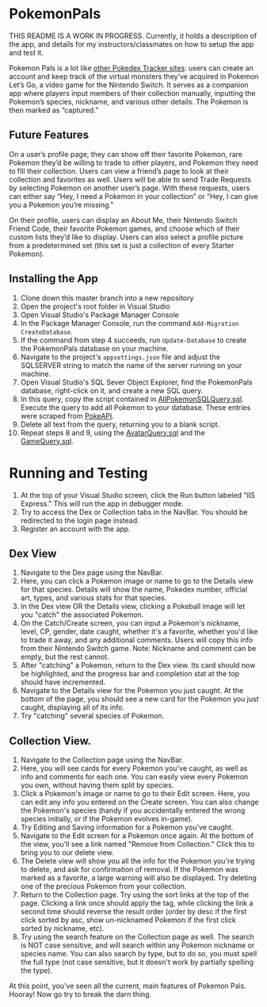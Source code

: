 # PokemonPals

THIS README IS A WORK IN PROGRESS. Currently, it holds a description of the app, and details for my instructors/classmates on how to setup the app and test it.

Pokemon Pals is a lot like [other Pokedex Tracker sites](https://pokedextracker.com/): users can create an account and keep track of the virtual monsters they’ve acquired in Pokemon Let’s Go, a video game for the Nintendo Switch. It serves as a companion app where players input members of their collection manually, inputting the Pokemon’s species, nickname, and various other details. The Pokemon is then marked as “captured.” 

## Future Features

On a user’s profile page, they can show off their favorite Pokemon, rare Pokemon they’d be willing to trade to other players, and Pokemon they need to fill their collection. Users can view a friend’s page to look at their collection and favorites as well. Users will be able to send Trade Requests by selecting Pokemon on another user’s page. With these requests, users can either say “Hey, I need a Pokemon in your collection” or “Hey, I can give you a Pokemon you’re missing.”

On their profile, users can display an About Me, their Nintendo Switch Friend Code, their favorite Pokemon games, and choose which of their custom lists they’d like to display. Users can also select a profile picture from a predetermined set (this set is just a collection of every Starter Pokemon).

## Installing the App
1. Clone down this master branch into a new repository
2. Open the project's root folder in Visual Studio
3. Open Visual Studio's Package Manager Console
4. In the Package Manager Console, run the command `Add-Migration CreateDatabase`.
5. If the command from step 4 succeeds, run `Update-Database` to create the PokemonPals database on your machine.
6. Navigate to the project's `appsettings.json` file and adjust the SQLSERVER string to match the name of the server running on your machine.
7. Open Visual Studio's SQL Sever Object Explorer, find the PokemonPals database, right-click on it, and create a new SQL query.
8. In this query, copy the script contained in [AllPokemonSQLQuery.sql](https://github.com/dylbyl/PokemonPals/blob/master/AllPokemonSQLQuery.sql). Execute the query to add all Pokemon to your database. These entries were scraped from [PokeAPI](https://pokeapi.co/docs/v2). 
9. Delete all text from the query, returning you to a blank script.
10. Repeat steps 8 and 9, using the [AvatarQuery.sql](https://github.com/dylbyl/PokemonPals/blob/master/AvatarQuery.sql) and the [GameQuery.sql](https://github.com/dylbyl/PokemonPals/blob/master/GameQuery.sql).

# Running and Testing
1. At the top of your Visual Studio screen, click the Run button labeled "IIS Express." This will run the app in debugger mode.
2. Try to access the Dex or Collection tabs in the NavBar. You should be redirected to the login page instead.
3. Register an account with the app.

## Dex View
1. Navigate to the Dex page using the NavBar.
2. Here, you can click a Pokemon image or name to go to the Details view for that species. Details will show the name, Pokedex number, official art, types, and various stats for that species.
3. In the Dex view OR the Details view, clicking a Pokeball image will let you "catch" the associated Pokemon.
4. On the Catch/Create screen, you can input a Pokemon's nickname, level, CP, gender, date caught, whether it's a favorite, whether you'd like to trade it away, and any additional comments. Users will copy this info from their Nintendo Switch game. Note: Nickname and comment can be empty, but the rest cannot.
5. After "catching" a Pokemon, return to the Dex view. Its card should now be highlighted, and the progress bar and completion stat at the top should have incremented.
6. Navigate to the Details view for the Pokemon you just caught. At the bottom of the page, you should see a new card for the Pokemon you just caught, displaying all of its info.
7. Try "catching" several species of Pokemon.

## Collection View.
1. Navigate to the Collection page using the NavBar.
2. Here, you will see cards for every Pokemon you've caught, as well as info and comments for each one. You can easily view every Pokemon you own, without having them split by species.
3. Click a Pokemon's image or name to go to their Edit screen. Here, you can edit any info you entered on the Create screen. You can also change the Pokemon's species (handy if you accidentally entered the wrong species initially, or if the Pokemon evolves in-game).
4. Try Editing and Saving information for a Pokemon you've caught.
5. Navigate to the Edit screen for a Pokemon once again. At the bottom of the view, you'll see a link named "Remove from Collection." Click this to bring you to our delete view.
6. The Delete view will show you all the info for the Pokemon you're trying to delete, and ask for confirmation of removal. If the Pokemon was marked as a favorite, a large warning will also be displayed. Try deleting one of the precious Pokemon from your collection.
7. Return to the Collection page. Try using the sort links at the top of the page. Clicking a link once should apply the tag, while clicking the link a second time should reverse the result order (order by desc if the first click sorted by asc, show un-nicknamed Pokemon if the first click sorted by nickname, etc).
8. Try using the search feature on the Collection page as well. The search is NOT case sensitive, and will search within any Pokemon nickname or species name. You can also search by type, but to do so, you must spell the full type (not case sensitive, but it doesn't work by partially spelling the type).

At this point, you've seen all the current, main features of Pokemon Pals. Hooray! Now go try to break the darn thing.
